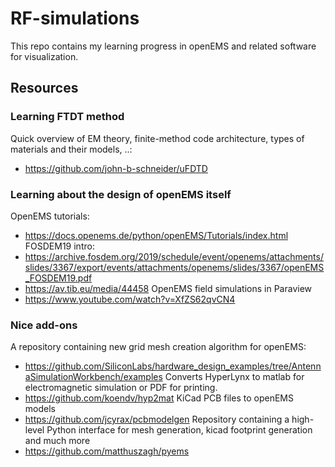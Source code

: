# RF-simulations
This repo contains my learning progress in openEMS and related software for visualization.

## Resources
### Learning FTDT method
Quick overview of EM theory, finite-method code architecture, types of materials and their models, ..:
- https://github.com/john-b-schneider/uFDTD

### Learning about the design of openEMS itself
OpenEMS tutorials:
- https://docs.openems.de/python/openEMS/Tutorials/index.html
FOSDEM19 intro:
- https://archive.fosdem.org/2019/schedule/event/openems/attachments/slides/3367/export/events/attachments/openems/slides/3367/openEMS_FOSDEM19.pdf
- https://av.tib.eu/media/44458
OpenEMS field simulations in Paraview
- https://www.youtube.com/watch?v=XfZS62qvCN4

### Nice add-ons
A repository containing new grid mesh creation algorithm for openEMS:
- https://github.com/SiliconLabs/hardware_design_examples/tree/AntennaSimulationWorkbench/examples
Converts HyperLynx to matlab for electromagnetic simulation or PDF for printing.
- https://github.com/koendv/hyp2mat
KiCad PCB files to openEMS models
- https://github.com/jcyrax/pcbmodelgen
Repository containing a high-level Python interface for mesh generation, kicad footprint generation and much more 
- https://github.com/matthuszagh/pyems
